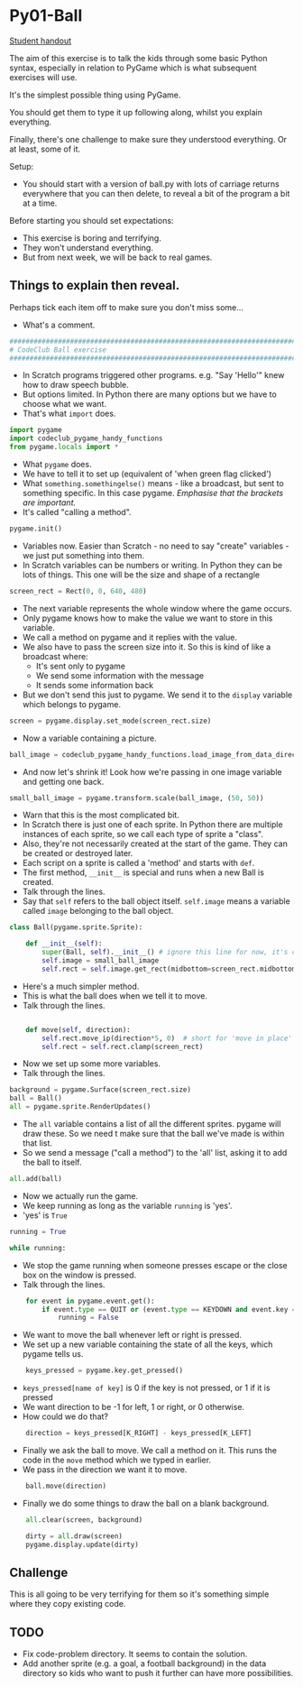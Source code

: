 Py01-Ball
=========

[Student handout](py01-ball.md)

The aim of this exercise is to talk the kids through some basic Python syntax,
especially in relation to PyGame which is what subsequent exercises will use.

It's the simplest possible thing using PyGame.

You should get them to type it up following along, whilst you explain
everything.

Finally, there's one challenge to make sure they understood everything.
Or at least, some of it.

Setup:

* You should start with a version of ball.py with lots of carriage returns
  everywhere that you can then delete, to reveal a bit of the program
  a bit at a time.

Before starting you should set expectations:

* This exercise is boring and terrifying.
* They won't understand everything.
* But from next week, we will be back to real games.

Things to explain then reveal.
------------------------------

Perhaps tick each item off to make sure you don't miss some...

* What's a comment.

```python
#######################################################################################
# CodeClub Ball exercise
#######################################################################################
```

* In Scratch programs triggered other programs. e.g. "Say 'Hello'" knew how to draw
  speech bubble.
* But options limited. In Python there are many options but we have to choose what we want.
* That's what `import` does.

```python
import pygame
import codeclub_pygame_handy_functions
from pygame.locals import *
```

* What `pygame` does.
* We have to tell it to set up (equivalent of 'when green flag clicked')
* What `something.somethingelse()` means - like a broadcast, but sent to something specific. In this
  case pygame. _Emphasise that the brackets are important._
* It's called "calling a method".

```python
pygame.init()
```

* Variables now. Easier than Scratch - no need to say "create" variables - we just put something into them.
* In Scratch variables can be numbers or writing. In Python they can be lots
  of things. This one will be the size and shape of a rectangle

```python
screen_rect = Rect(0, 0, 640, 480)
```

* The next variable represents the whole window where the game occurs.
* Only pygame knows how to make the value we want to store in this variable.
* We call a method on pygame and it replies with the value.
* We also have to pass the screen size into it. So this is kind of like
  a broadcast where:
  * It's sent only to pygame
  * We send some information with the message
  * It sends some information back
* But we don't send this just to pygame. We send it to the `display` variable which belongs to
  pygame.

```python
screen = pygame.display.set_mode(screen_rect.size)
```

* Now a variable containing a picture.

```python
ball_image = codeclub_pygame_handy_functions.load_image_from_data_directory('ball.png')
```

* And now let's shrink it! Look how we're passing in one image variable
  and getting one back.

```python
small_ball_image = pygame.transform.scale(ball_image, (50, 50))
```

* Warn that this is the most complicated bit.
* In Scratch there is just one of each sprite. In Python there are multiple
  instances of each sprite, so we call each type of sprite a "class".
* Also, they're not necessarily created at the start of the game. They
  can be created or destroyed later.
* Each script on a sprite is called a 'method' and starts with `def`.
* The first method, `__init__` is special and runs when a new Ball is created.
* Talk through the lines.
* Say that `self` refers to the ball object itself. `self.image` means a variable
  called `image` belonging to the ball object.

```python
class Ball(pygame.sprite.Sprite):

	def __init__(self):
		super(Ball, self).__init__() # ignore this line for now, it's complicated
		self.image = small_ball_image
		self.rect = self.image.get_rect(midbottom=screen_rect.midbottom)
```

* Here's a much simpler method.
* This is what the ball does when we tell it to move.
* Talk through the lines.

```python

	def move(self, direction):
		self.rect.move_ip(direction*5, 0)  # short for 'move in place'
		self.rect = self.rect.clamp(screen_rect)
```

* Now we set up some more variables.
* Talk through the lines.

```python
background = pygame.Surface(screen_rect.size)
ball = Ball()
all = pygame.sprite.RenderUpdates()
```

* The `all` variable contains a list of all the different sprites.
  pygame will draw these. So we need t make sure that the ball we've
  made is within that list.
* So we send a message ("call a method") to the 'all' list,
  asking it to add the ball to itself.

```python
all.add(ball)
```

* Now we actually run the game.
* We keep running as long as the variable `running` is 'yes'.
* 'yes' is `True`

```python
running = True

while running:
```

* We stop the game running when someone presses escape or the close
  box on the window is pressed.
* Talk through the lines.

```python
	for event in pygame.event.get():
		if event.type == QUIT or (event.type == KEYDOWN and event.key == K_ESCAPE):
			running = False
```

* We want to move the ball whenever left or right is pressed.
* We set up a new variable containing the state of all the keys, which pygame tells us.

```python
	keys_pressed = pygame.key.get_pressed()
```

* `keys_pressed[name of key]` is 0 if the key is not pressed, or 1 if it is pressed
* We want direction to be -1 for left, 1 or right, or 0 otherwise.
* How could we do that?

```python
	direction = keys_pressed[K_RIGHT] - keys_pressed[K_LEFT]
```

* Finally we ask the ball to move. We call a method on it. This runs the code in the
  `move` method which we typed in earlier.
* We pass in the direction we want it to move.

```python
	ball.move(direction)
```

* Finally we do some things to draw the ball on a blank background.

```python
	all.clear(screen, background)

	dirty = all.draw(screen)
	pygame.display.update(dirty)
```

Challenge
---------

This is all going to be very terrifying for them so it's something simple where
they copy existing code.

TODO
----

* Fix code-problem directory. It seems to contain the solution.
* Add another sprite (e.g. a goal, a football background) in the data directory so kids who want to push it further can have more possibilities.
